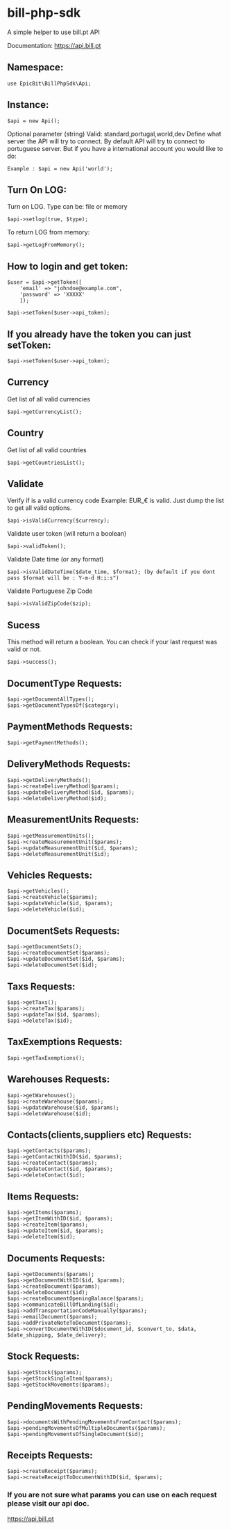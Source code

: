 # bill-php-sdk
A simple helper to use bill.pt API

Documentation:
https://api.bill.pt

## Namespace:
```
use EpicBit\BillPhpSdk\Api;
```

## Instance:
```
$api = new Api();
```
Optional parameter (string)
Valid: standard,portugal,world,dev
Define what server the API will try to connect. By default  API will try to connect to portuguese server.
But if you have a international account you would like to do:
```
Example : $api = new Api('world');
```

## Turn On LOG: 
Turn on LOG. Type can be:
file or memory
```
$api->setlog(true, $type);
```
To return LOG from memory:
```
$api->getLogFromMemory();
```

## How to login and get token:
```
$user = $api->getToken([
	'email' => "johndoe@example.com",
	'password' => 'XXXXX'
	]);

$api->setToken($user->api_token);
```

## If you already have the token you can just setToken:
```
$api->setToken($user->api_token);
```

## Currency
Get list of all valid currencies
```
$api->getCurrencyList();
```

## Country
Get list of all valid countries
```
$api->getCountriesList();
```

## Validate
Verify if is a valid currency code Example: EUR_€ is valid.
Just dump the list to get all valid options.
```
$api->isValidCurrency($currency); 
```
Validate user token (will return a boolean)
```
$api->validToken();
```
Validate Date time (or any format)
```
$api->isValidDateTime($date_time, $format); (by default if you dont pass $format will be : Y-m-d H:i:s")
```
Validate Portuguese Zip Code
```
$api->isValidZipCode($zip);
```

## Sucess 
This method will return a boolean. 
You can check if your last request was valid or not.
```
$api->success();
```



## DocumentType Requests:
```
$api->getDocumentAllTypes();
$api->getDocumentTypesOf($category);
```

## PaymentMethods Requests:
```
$api->getPaymentMethods();
```

## DeliveryMethods Requests:
```
$api->getDeliveryMethods();
$api->createDeliveryMethod($params);
$api->updateDeliveryMethod($id, $params);
$api->deleteDeliveryMethod($id);
```

## MeasurementUnits Requests:
```
$api->getMeasurementUnits();
$api->createMeasurementUnit($params);
$api->updateMeasurementUnit($id, $params);
$api->deleteMeasurementUnit($id);
```

## Vehicles Requests:
```
$api->getVehicles();
$api->createVehicle($params);
$api->updateVehicle($id, $params);
$api->deleteVehicle($id);
```

## DocumentSets Requests:
```
$api->getDocumentSets();
$api->createDocumentSet($params);
$api->updateDocumentSet($id, $params);
$api->deleteDocumentSet($id);
```

## Taxs Requests:
```
$api->getTaxs();
$api->createTax($params);
$api->updateTax($id, $params);
$api->deleteTax($id);
```

## TaxExemptions Requests:
```
$api->getTaxExemptions();
```

## Warehouses Requests:
```
$api->getWarehouses();
$api->createWarehouse($params);
$api->updateWarehouse($id, $params);
$api->deleteWarehouse($id);
```

## Contacts(clients,suppliers etc) Requests:
```
$api->getContacts($params);
$api->getContactWithID($id, $params);
$api->createContact($params);
$api->updateContact($id, $params);
$api->deleteContact($id);
```

## Items Requests:
```
$api->getItems($params);
$api->getItemWithID($id, $params);
$api->createItem($params);
$api->updateItem($id, $params);
$api->deleteItem($id);
```

## Documents Requests:
```
$api->getDocuments($params);
$api->getDocumentWithID($id, $params);
$api->createDocument($params);
$api->deleteDocument($id);
$api->createDocumentOpeningBalance($params);
$api->communicateBillOfLanding($id);
$api->addTransportationCodeManually($params);
$api->emailDocument($params);
$api->addPrivateNoteToDocument($params);
$api->convertDocumentWithID($document_id, $convert_to, $data, $date_shipping, $date_delivery);
```

## Stock Requests:
```
$api->getStock($params);
$api->getStockSingleItem($params);
$api->getStockMovements($params);
```

## PendingMovements Requests:
```
$api->documentsWithPendingMovementsFromContact($params);
$api->pendingMovementsOfMultipleDocuments($params);
$api->pendingMovementsOfSingleDocument($id);
```

## Receipts Requests:
```
$api->createReceipt($params);
$api->createReceiptToDocumentWithID($id, $params);
```

### If you are not sure what params you can use on each request please visit our api doc.
https://api.bill.pt
